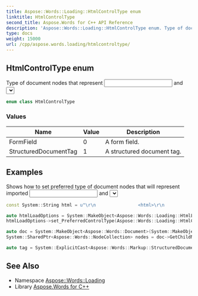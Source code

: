 ```yaml
---
title: Aspose::Words::Loading::HtmlControlType enum
linktitle: HtmlControlType
second_title: Aspose.Words for C++ API Reference
description: 'Aspose::Words::Loading::HtmlControlType enum. Type of document nodes that represent <input> and <select> elements imported from HTML in C++.'
type: docs
weight: 15000
url: /cpp/aspose.words.loading/htmlcontroltype/
---
```

## HtmlControlType enum


Type of document nodes that represent <input> and <select> elements imported from HTML.

```cpp
enum class HtmlControlType
```

### Values

| Name | Value | Description |
| --- | --- | --- |
| FormField | 0 | A form field. |
| StructuredDocumentTag | 1 | A structured document tag. |


## Examples



Shows how to set preferred type of document nodes that will represent imported <input> and <select> elements. 
```cpp
const System::String html = u"\r\n                <html>\r\n                    <select name='ComboBox' size='1'>\r\n                        <option value='val1'>item1</option>\r\n                        <option value='val2'></option>\r\n                    </select>\r\n                </html>\r\n            ";

auto htmlLoadOptions = System::MakeObject<Aspose::Words::Loading::HtmlLoadOptions>();
htmlLoadOptions->set_PreferredControlType(Aspose::Words::Loading::HtmlControlType::StructuredDocumentTag);

auto doc = System::MakeObject<Aspose::Words::Document>(System::MakeObject<System::IO::MemoryStream>(System::Text::Encoding::get_UTF8()->GetBytes(html)), htmlLoadOptions);
System::SharedPtr<Aspose::Words::NodeCollection> nodes = doc->GetChildNodes(Aspose::Words::NodeType::StructuredDocumentTag, true);

auto tag = System::ExplicitCast<Aspose::Words::Markup::StructuredDocumentTag>(nodes->idx_get(0));
```

## See Also

* Namespace [Aspose::Words::Loading](../)
* Library [Aspose.Words for C++](../../)

